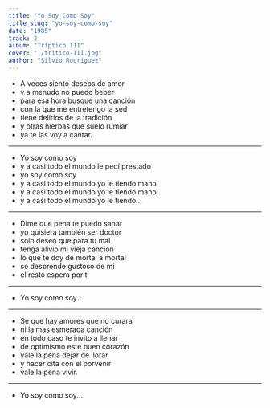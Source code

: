 ```yaml
---
title: "Yo Soy Como Soy"
title_slug: "yo-soy-como-soy"
date: "1985"
track: 2
album: "Tríptico III"
cover: "./tritico-III.jpg"
author: "Silvio Rodríguez"
---
```


- A veces siento deseos de amor
- y a menudo no puedo beber
- para esa hora busque una canción
- con la que me entretengo la sed
- tiene delirios de la tradición
- y otras hierbas que suelo rumiar
- ya te las voy a cantar.

---

- Yo soy como soy
- y a casi todo el mundo le pedí prestado
- yo soy como soy
- y a casi todo el mundo yo le tiendo mano
- y a casi todo el mundo yo le tiendo mano
- y a casi todo el mundo yo le tiendo...

---

- Dime que pena te puedo sanar
- yo quisiera también ser doctor
- solo deseo que para tu mal
- tenga alivio mi vieja canción
- lo que te doy de mortal a mortal
- se desprende gustoso de mi
- el resto espera por ti

---

- Yo soy como soy...

---

- Se que hay amores que no curara
- ni la mas esmerada canción
- en todo caso te invito a llenar
- de optimismo este buen corazón
- vale la pena dejar de llorar
- y hacer cita con el porvenir
- vale la pena vivir.

---

- Yo soy como soy...
